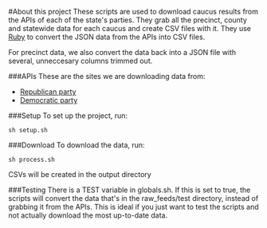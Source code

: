 #About this project
These scripts are used to download caucus results from the APIs of each of the state's parties. They grab all the precinct, county and statewide data for each caucus and create CSV files with it. They use [Ruby](https://github.com/ruby/ruby) to convert the JSON data from the APIs into CSV files.

For precinct data, we also convert the data back into a JSON file with several, unneccesary columns trimmed out.

###APIs
These are the sites we are downloading data from:

* [Republican party](https://www.iagopcaucuses.com/swagger/ui/index)
* [Democratic party](https://www.idpcaucuses.com/swagger/ui/index)

###Setup
To set up the project, run:

	sh setup.sh

###Download
To download the data, run:

	sh process.sh

CSVs will be created in the output directory

###Testing
There is a TEST variable in globals.sh. If this is set to true, the scripts will convert the data that's in the raw_feeds/test directory, instead of grabbing it from the APIs. This is ideal if you just want to test the scripts and not actually download the most up-to-date data.
